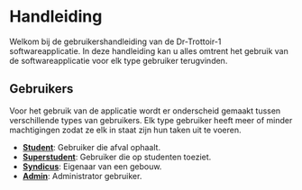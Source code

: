# Handleiding
Welkom bij de gebruikershandleiding van de Dr-Trottoir-1 softwareapplicatie.
In deze handleiding kan u alles omtrent het gebruik van de softwareapplicatie voor
elk type gebruiker terugvinden.

## Gebruikers
Voor het gebruik van de applicatie wordt er onderscheid gemaakt tussen verschillende types van gebruikers.
Elk type gebruiker heeft meer of minder machtigingen zodat ze elk in staat zijn hun taken uit te voeren.

- [**Student**](users/student.md): Gebruiker die afval ophaalt.
- [**Superstudent**](users/superstudent.md): Gebruiker die op studenten toeziet.
- [**Syndicus**](users/syndicus.md): Eigenaar van een gebouw.
- [**Admin**](users/admin.md): Administrator gebruiker.




